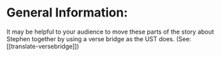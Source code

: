 # General Information:

It may be helpful to your audience to move these parts of the story about Stephen together by using a verse bridge as the UST does. (See: [[translate-versebridge]])